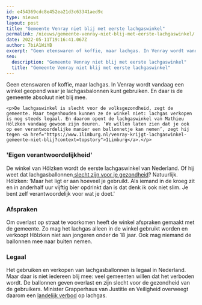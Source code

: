 ```yaml
---
id: e454369cdc8e452ea21d3c63341aed9c
type: nieuws
layout: post
title: "Gemeente Venray niet blij met eerste lachgaswinkel"
permalink: /nieuws/gemeente-venray-niet-blij-met-eerste-lachgaswinkel/
date: 2022-05-11T19:16:41.067Z
author: 7biA1WiYB
excerpt: "Geen etenswaren of koffie, maar lachgas. In Venray wordt vandaag een winkel geopend waar je lachgasbalonnen kunt gebruiken. En daar is de gemeente absoluut niet blij mee.   "
seo:
  description: "Gemeente Venray niet blij met eerste lachgaswinkel"
  title: "Gemeente Venray niet blij met eerste lachgaswinkel"
---
```

Geen etenswaren of koffie, maar lachgas. In Venray wordt vandaag een winkel geopend waar je lachgasbalonnen kunt gebruiken. En daar is de gemeente absoluut niet blij mee.   

    <p>De lachgaswinkel is slecht voor de volksgezondheid, zegt de gemeente. Maar tegenhouden kunnen ze de winkel niet: lachgas verkopen is nog steeds legaal. En daarom opent de lachgaswinkel van Mathieu Hölzken vandaag gewoon zijn deuren. ‘We willen laten zien dat je ook op een verantwoordelijke manier een ballonnetje kan nemen’, zegt hij tegen <a href="https://www.1limburg.nl/venray-krijgt-lachgaswinkel-gemeente-niet-blij?context=topstory">1Limburg</a>.</p>
<h3>'Eigen verantwoordelijkheid'</h3>
<p>De winkel van Hölzken wordt de eerste lachgaswinkel van Nederland. Of hij weet dat lachgasballonnen<a href="https://original.sevendays.nl/nieuws/steeds-meer-klachten-door-gebruik-van-lachgas"> slecht zijn voor je gezondheid</a>? Natuurlijk. Hölzken: ‘Maar het ligt er aan hoeveel je gebruikt. Als iemand in de kroeg zit en in anderhalf uur vijftig bier opdrinkt dan is dat denk ik ook niet slim. Je bent zelf verantwoordelijk voor wat je doet.' </p>
<h3>Afspraken</h3>
<p>Om overlast op straat te voorkomen heeft de winkel afspraken gemaakt met de gemeente. Zo mag het lachgas alleen in de winkel gebruikt worden en verkoopt Hölzken niet aan jongeren onder de 18 jaar. Ook mag niemand de ballonnen mee naar buiten nemen. </p>
<h3>Legaal</h3>
<p>Het gebruiken en verkopen van lachgasballonnen is legaal in Nederland. Maar daar is niet iedereen blij mee: veel gemeenten willen dat het verboden wordt. De ballonnen geven overlast en zijn slecht voor de gezondheid van de gebruikers. Minister Grapperhaus van Justitie en Veiligheid overweegt daarom een <a href="https://original.sevendays.nl/nieuws/minister-overweegt-een-verbod-op-lachgas">landelijk verbod</a> op lachgas. </p>  
